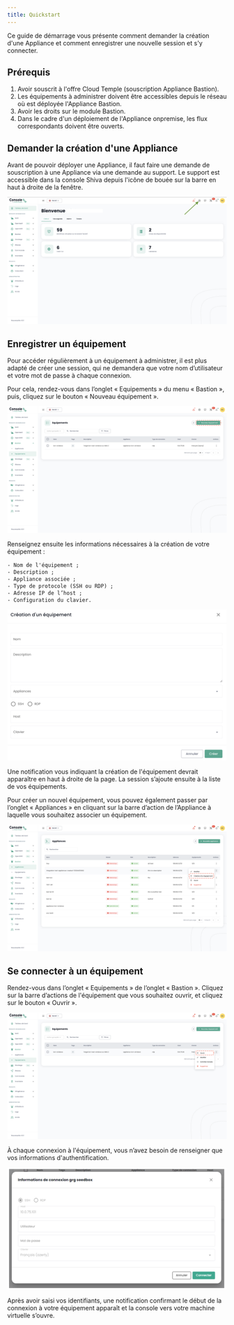 ```yaml
---
title: Quickstart
---
```


Ce guide de démarrage vous présente comment demander la création d'une Appliance et comment enregistrer une nouvelle session et s'y connecter. 

## Prérequis

1. Avoir souscrit à l'offre Cloud Temple (souscription Appliance Bastion).
2. Les équipements à administrer doivent être accessibles depuis le réseau où est déployée l'Appliance Bastion.
3. Avoir les droits sur le module Bastion. 
4. Dans le cadre d'un déploiement de l'Appliance onpremise, les flux correspondants doivent être ouverts. 

## Demander la création d'une Appliance
Avant de pouvoir déployer une Appliance, il faut faire une demande de souscription à une Appliance via une demande au support.
Le support est accessible dans la console Shiva depuis l'icône de bouée sur la barre en haut à droite de la fenêtre.

![](images/shiva_support.png)


## Enregistrer un équipement

Pour accéder régulièrement à un équipement à administrer, il est plus adapté de créer une session, qui ne demandera que votre nom d’utilisateur et votre mot de passe à chaque connexion. 

Pour cela, rendez-vous dans l’onglet « Equipements » du menu « Bastion », puis, cliquez sur le bouton « Nouveau équipement ».

![](images/creer_session.png)


Renseignez ensuite les informations nécessaires à la création de votre équipement :

    - Nom de l'équipement ;
    - Description ;
    - Appliance associée ;
    - Type de protocole (SSH ou RDP) ;
    - Adresse IP de l’host ;
    - Configuration du clavier.

![](images/creer_session2.png)


Une notification vous indiquant la création de l'équipement devrait apparaître en haut à droite de la page. La session s’ajoute ensuite à la liste de vos équipements. 

Pour créer un nouvel équipement, vous pouvez également passer par l’onglet « Appliances » en cliquant sur la barre d’action de l’Appliance à laquelle vous souhaitez associer un équipement.

![](images/creer_session3.png)

## Se connecter à un équipement

Rendez-vous dans l’onglet « Equipements » de l’onglet « Bastion ». Cliquez sur la barre d’actions de l'équipement que vous souhaitez ouvrir, et cliquez sur le bouton « Ouvrir ».

![](images/ouvrir_session.png)

À chaque connexion à l'équipement, vous n’avez besoin de renseigner que vos informations d'authentification.

![](images/ouvrir_session2.png)

Après avoir saisi vos identifiants, une notification confirmant le début de la connexion à votre équipement apparaît et la console vers votre machine virtuelle s’ouvre.
